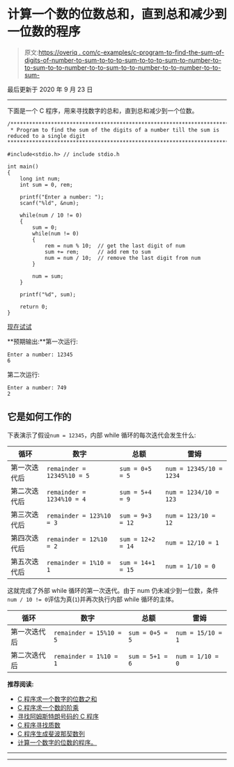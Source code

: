 # 计算一个数的位数总和，直到总和减少到一位数的程序

> 原文:[https://overiq . com/c-examples/c-program-to-find-the-sum-of-digits-of-number-to-sum-to-to-to-sum-to-to-to-sum-to-number-to-to-sum-to-to-number-to-to-sum-to-to-number-to-to-number-to-to-sum-](https://overiq.com/c-examples/c-program-to-find-the-sum-of-the-digits-of-a-number-untill-the-sum-is-reduced-to-a-single-digit/)

最后更新于 2020 年 9 月 23 日

* * *

下面是一个 C 程序，用来寻找数字的总和，直到总和减少到一个位数。

```
/**************************************************************************************************
 * Program to find the sum of the digits of a number till the sum is reduced to a single digit
***************************************************************************************************/

#include<stdio.h> // include stdio.h

int main()
{    
    long int num;
    int sum = 0, rem;

    printf("Enter a number: ");
    scanf("%ld", &num);   

    while(num / 10 != 0)
    {
        sum = 0;
        while(num != 0) 
        {
            rem = num % 10;  // get the last digit of num
            sum += rem;      // add rem to sum
            num = num / 10;  // remove the last digit from num
        }

        num = sum;
    }

    printf("%d", sum);

    return 0;
}

```

[现在试试](https://overiq.com/c-online-compiler/qZR/)

**预期输出:**第一次运行:

```
Enter a number: 12345
6

```

第二次运行:

```
Enter a number: 749
2

```

## 它是如何工作的

下表演示了假设`num = 12345`，内部 while 循环的每次迭代会发生什么:

| 循环 | 数字 | 总额 | 雷姆 |
| --- | --- | --- | --- |
| 第一次迭代后 | `remainder = 12345%10 = 5` | `sum = 0+5 = 5` | `num = 12345/10 = 1234` |
| 第二次迭代后 | `remainder = 1234%10 = 4` | `sum = 5+4 = 9` | `num = 1234/10 = 123` |
| 第三次迭代后 | `remainder = 123%10 = 3` | `sum = 9+3 = 12` | `num = 123/10 = 12` |
| 第四次迭代后 | `remainder = 12%10 = 2` | `sum = 12+2 = 14` | `num = 12/10 = 1` |
| 第五次迭代后 | `remainder = 1%10 = 1` | `sum = 14+1 = 15` | `num = 1/10 = 0` |

这就完成了外部 while 循环的第一次迭代。由于 num 仍未减少到一位数，条件`num / 10 != 0`评估为真(`1`)并再次执行内部 while 循环的主体。

| 循环 | 数字 | 总额 | 雷姆 |
| --- | --- | --- | --- |
| 第一次迭代后 | `remainder = 15%10 = 5` | `sum = 0+5 = 5` | `num = 15/10 = 1` |
| 第二次迭代后 | `remainder = 1%10 = 1` | `sum = 5+1 = 6` | `num = 1/10 = 0` |

**推荐阅读:**

*   [C 程序求一个数字的位数之和](/c-examples/c-program-to-find-the-sum-of-digits-of-a-number/)
*   [C 程序求一个数的阶乘](/c-examples/c-program-to-find-the-factorial-of-a-number/)
*   [寻找阿姆斯特朗号码的 C 程序](/c-examples/c-program-to-find-armstrong-numbers/)
*   [C 程序寻找质数](/c-examples/c-program-to-find-prime-numbers/)
*   [C 程序生成斐波那契数列](/c-examples/c-program-to-generate-fibonacci-sequence/)
*   [计算一个数字的位数的程序。](/c-examples/c-program-to-count-number-of-digits-in-a-number/)

* * *

* * *